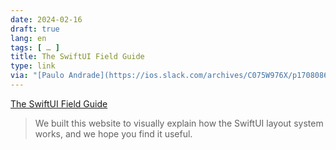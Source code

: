 ```yaml
---
date: 2024-02-16
draft: true
lang: en
tags: [ … ]
title: The SwiftUI Field Guide
type: link
via: "[Paulo Andrade](https://ios.slack.com/archives/C075W976X/p1708086129001129)"
---
```


[The SwiftUI Field Guide](https://www.swiftuifieldguide.com/)

> We built this website to visually explain how the SwiftUI layout system works, and we hope you find it useful.
